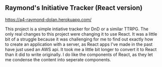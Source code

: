 ## Raymond's Initiative Tracker (React version)

https://a4-raymond-dolan.herokuapp.com/

This project is a simple intiative tracker for DnD or a similar TTRPG. The only real changes to this project were changing it to use React. It was a little bit of a struggle because it was challenging for me to find out exactly how to create an application with a server, as React apps I've made in the past have just used an AWS api. It took me a little bit longer to convert it to React than it did to write originally. I do like the components of React, as they let me condense the content into seperate components.
